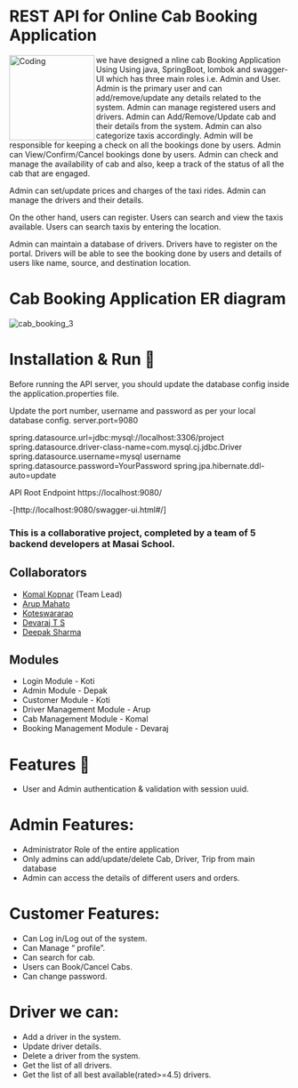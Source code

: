 # REST API for Online Cab Booking Application
<img align="left" alt="Coding" width="153" src="https://drive.google.com/file/d/1J7VryMZ6EyT5cSQJxqZDvd_dKH-vUTHU/view?usp=share_link">

we  have designed a nline  cab Booking Application Using Using java, SpringBoot, lombok and swagger-UI which has three main roles i.e. Admin and User. Admin is the primary user and can add/remove/update any details related to the system. Admin can manage registered users and drivers. Admin can Add/Remove/Update cab and their details from the system. Admin can also categorize taxis accordingly. Admin will be responsible for keeping a check on all the bookings done by users. Admin can View/Confirm/Cancel bookings done by users. Admin can check and manage the availability of cab and also, keep a track of the status of all the cab that are engaged.

Admin can set/update prices and charges of the taxi rides. Admin can manage the drivers and their details.

On the other hand, users can register. Users can search and view the taxis available. Users can search taxis by entering the location.

Admin can maintain a database of drivers. Drivers have to register on the portal. Drivers will be able to see the booking done by users and details of users like name, source, and destination location.

# Cab Booking Application ER diagram
![cab_booking_3](https://user-images.githubusercontent.com/68966858/185020617-92914a9c-b5e2-4b3b-aa36-dc6a26454cba.jpeg)

# Installation & Run 🌱

Before running the API server, you should update the database config inside the application.properties file.

Update the port number, username and password as per your local database config. server.port=9080

spring.datasource.url=jdbc:mysql://localhost:3306/project spring.datasource.driver-class-name=com.mysql.cj.jdbc.Driver spring.datasource.username=mysql username spring.datasource.password=YourPassword spring.jpa.hibernate.ddl-auto=update

API Root Endpoint https://localhost:9080/

-[http://localhost:9080/swagger-ui.html#/]

### This is a collaborative project, completed by a team of 5 backend developers at Masai School.

## Collaborators

* [Komal Kopnar](https://www.github.com/Komalkopnar622)  (Team Lead)
* [Arup Mahato](https://www.github.com/arupx3492)
* [Koteswararao](https://www.github.com/Koti79k)
* [Devaraj T S](https://www.github.com/devrajts)
* [Deepak Sharma](https://www.github.com/brahmandeepak)

## Modules

*	Login Module - Koti
*	Admin Module - Depak
*	Customer Module - Koti
*	Driver Management Module - Arup
*	Cab Management Module - Komal
*	Booking Management Module - Devaraj

# Features 🌱

* User and Admin authentication & validation with session uuid.

# Admin Features:

* Administrator Role of the entire application
* Only admins can add/update/delete Cab, Driver, Trip from main database
* Admin can access the details of different users and orders.

# Customer Features:

* Can Log in/Log out of the system.
* Can Manage “ profile”.
* Can search for cab.
* Users can Book/Cancel Cabs.
* Can change password.

# Driver we can:
* Add a driver in the system.
* Update driver details.
* Delete a driver from the system.
* Get the list of all drivers.
* Get the list of all best available(rated>=4.5) drivers.




